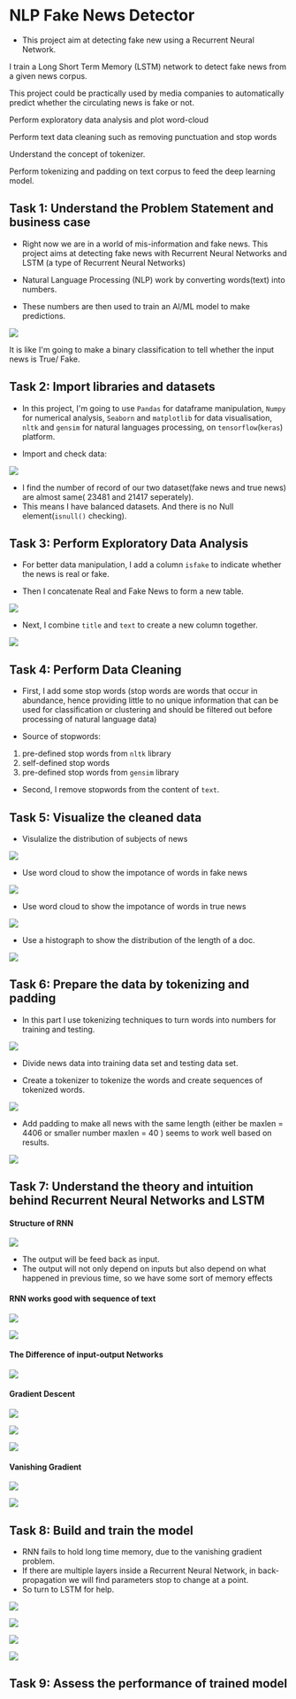 # NLP Fake News Detector

* This project aim at detecting fake new using a Recurrent Neural Network. 

I train a Long Short Term Memory (LSTM) network to detect fake news from a given news corpus. 

This project could be practically used by media companies to automatically predict whether the circulating news is fake or not. 



Perform exploratory data analysis and plot word-cloud

Perform text data cleaning such as removing punctuation and stop words

Understand the concept of tokenizer.

Perform tokenizing and padding on text corpus to feed the deep learning model.


## Task 1: Understand the Problem Statement and business case

* Right now we are in a world of mis-information and fake news. This project aims at detecting fake news with Recurrent Neural Networks and LSTM (a type of Recurrent Neural Networks)

* Natural Language Processing (NLP) work by converting words(text) into numbers. 

* These numbers are then used to train an AI/ML model to make predictions.

![](https://github.com/tsheng0315/Projects-on-CV/blob/main/Fake%20News%20Detection%20with%20Machine%20Learning/graphs/task%201%20intro.png)

It is like I'm going to make a binary classification to tell whether the input news is True/ Fake. 
 
## Task 2: Import libraries and datasets

* In this project, I'm going to use `Pandas` for dataframe manipulation, `Numpy` for numerical analysis, `Seaborn` and `matplotlib` for data visualisation, `nltk` and `gensim` for natural languages processing, on `tensorflow`(`keras`) platform.

* Import and check data: 

![](https://github.com/Gravel-yard/FakeNewsDetector-data/blob/main/graphs/task%202%20true%20news.png)

* I find the number of record of our two dataset(fake news and true news) are almost same( 23481 and 21417 seperately). 
* This means I have balanced datasets. And there is no Null element(`isnull()` checking).

## Task 3: Perform Exploratory Data Analysis

* For better data manipulation, I add a column `isfake` to indicate whether the news is real or fake. 

* Then I concatenate Real and Fake News to form a new table.

![](https://github.com/Gravel-yard/FakeNewsDetector-data/blob/main/graphs/task%203%20concat%20two%20table%20into%20one%20table%20.png)

* Next, I combine `title` and `text` to create a new column together.

![](https://github.com/Gravel-yard/FakeNewsDetector-data/blob/main/graphs/task%203%20title%2Btext.png)

## Task 4: Perform Data Cleaning

* First, I add some stop words (stop words are words that occur in abundance, hence providing little to no unique information that can be used for classification or clustering and should be filtered out before processing of natural language data)

* Source of stopwords:

1. pre-defined stop words from `nltk` library
2. self-defined stop words
3. pre-defined stop words from `gensim` library

* Second, I remove stopwords from the content of `text`.

## Task 5: Visualize the cleaned data

* Visulalize the distribution of subjects of news

![](https://github.com/Gravel-yard/FakeNewsDetector-data/blob/main/graphs/task%205%20show%20subject.png)

* Use word cloud to show the impotance of words in fake news

![](https://github.com/Gravel-yard/FakeNewsDetector-data/blob/main/graphs/task%205%20fake%20news%20word%20cloud.png)


* Use word cloud to show the impotance of words in true news

![](https://github.com/Gravel-yard/FakeNewsDetector-data/blob/main/graphs/task%205%20true%20new%20word%20cloud.png)

* Use a histograph to show the distribution of the length of a doc.

![](https://github.com/Gravel-yard/FakeNewsDetector-data/blob/main/graphs/task%205%20length%20of%20one%20doc.png)

## Task 6: Prepare the data by tokenizing and padding
* In this part I use tokenizing techniques to turn words into numbers for training and testing.

![](https://github.com/Gravel-yard/FakeNewsDetector-data/blob/main/graphs/task%206%20token.png)

* Divide news data into training data set and testing data set.

* Create a tokenizer to tokenize the words and create sequences of tokenized words.

![](https://github.com/Gravel-yard/FakeNewsDetector-data/blob/main/graphs/task%206%20encoding%20text%20.png)

* Add padding to make all news with the same length (either be maxlen = 4406 or smaller number maxlen = 40 ) seems to work well based on results.

![](https://github.com/Gravel-yard/FakeNewsDetector-data/blob/main/graphs/task%206%20padding.png)

## Task 7: Understand the theory and intuition behind Recurrent Neural Networks and LSTM

#### Structure of RNN

![](https://github.com/Gravel-yard/FakeNewsDetector-data/blob/main/graphs/task%207%20RNN%20into%201.png)

* The output will be feed back as input. 
* The output will not only depend on inputs but also depend on what happened in previous time, so we have some sort of memory effects

#### RNN works good with sequence of text 

![](https://github.com/Gravel-yard/FakeNewsDetector-data/blob/main/graphs/task%207%20RNN%202%20architecture%20.png)

![](https://github.com/Gravel-yard/FakeNewsDetector-data/blob/main/graphs/task%207%20rnn%203%20why%20special.png)

#### The Difference of input-output Networks

![](https://github.com/Gravel-yard/FakeNewsDetector-data/blob/main/graphs/task%207%20rnn%204%20why%20special.png)

#### Gradient Descent

![](https://github.com/Gravel-yard/FakeNewsDetector-data/blob/main/graphs/task%207%20rnn%205%20gradient%20descent.png)

![](https://github.com/Gravel-yard/FakeNewsDetector-data/blob/main/graphs/task%207%20rnn%206%20gradient%20descent.png)

![](https://github.com/Gravel-yard/FakeNewsDetector-data/blob/main/graphs/task%207%20rnn%207%20gradient%20descent.png)

#### Vanishing Gradient

![](https://github.com/Gravel-yard/FakeNewsDetector-data/blob/main/graphs/task%207%20rnn%208%20vanishing%20gradient.png)

![](https://github.com/Gravel-yard/FakeNewsDetector-data/blob/main/graphs/task%207%20rnn%209%20vanishing%20gradient.png)

## Task 8: Build and train the model

* RNN fails to hold long time memory, due to the vanishing gradient problem.
* If there are multiple layers inside a Recurrent Neural Network, in back-propagation we will find parameters stop to change at a point. 
* So turn to LSTM for help.

![](https://github.com/Gravel-yard/FakeNewsDetector-data/blob/main/graphs/task%208%20LSTM.png)

![](https://github.com/Gravel-yard/FakeNewsDetector-data/blob/main/graphs/task%208%20lstm%202.png)

![](https://github.com/Gravel-yard/FakeNewsDetector-data/blob/main/graphs/task%208%20lstm%203.png)

![](https://github.com/Gravel-yard/FakeNewsDetector-data/blob/main/graphs/task%208%20lstm%204.png)

## Task 9: Assess the performance of trained model



